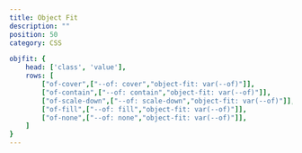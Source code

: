 ```yaml
---
title: Object Fit
description: ""
position: 50
category: CSS

objfit: {
    head: ['class', 'value'],
    rows: [
        ["of-cover",["--of: cover","object-fit: var(--of)"]],
        ["of-contain",["--of: contain","object-fit: var(--of)"]],
        ["of-scale-down",["--of: scale-down","object-fit: var(--of)"]],
        ["of-fill",["--of: fill","object-fit: var(--of)"]],
        ["of-none",["--of: none","object-fit: var(--of)"]],
    ]
}
---
```


<c-table pn="objfit"></c-table>
